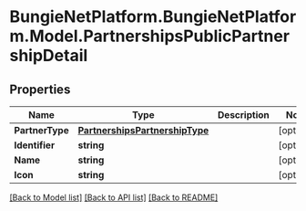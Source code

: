 # BungieNetPlatform.BungieNetPlatform.Model.PartnershipsPublicPartnershipDetail
## Properties

Name | Type | Description | Notes
------------ | ------------- | ------------- | -------------
**PartnerType** | [**PartnershipsPartnershipType**](PartnershipsPartnershipType.md) |  | [optional] 
**Identifier** | **string** |  | [optional] 
**Name** | **string** |  | [optional] 
**Icon** | **string** |  | [optional] 

[[Back to Model list]](../README.md#documentation-for-models) [[Back to API list]](../README.md#documentation-for-api-endpoints) [[Back to README]](../README.md)

